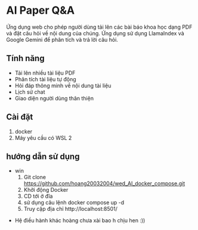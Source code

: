 # AI Paper Q&A

Ứng dụng web cho phép người dùng tải lên các bài báo khoa học dạng PDF và đặt câu hỏi về nội dung của chúng. Ứng dụng sử dụng LlamaIndex và Google Gemini để phân tích và trả lời câu hỏi.

## Tính năng

- Tải lên nhiều tài liệu PDF
- Phân tích tài liệu tự động
- Hỏi đáp thông minh về nội dung tài liệu
- Lịch sử chat
- Giao diện người dùng thân thiện

## Cài đặt

1. docker 
2. Máy yêu cầu có WSL 2

## hướng dẫn sử dụng 
- win 
    1. Git clone https://github.com/hoang20032004/wed_AI_docker_compose.git
    2. Khởi động Docker 
    3. CD tới ở đĩa 
    4. sử dụng câu lệnh docker compose up -d
    5. Truy cập địa chỉ http://localhost:8501/
+ Hệ điều hành khác hoàng chưa xài bao h chịu hen :)) 


